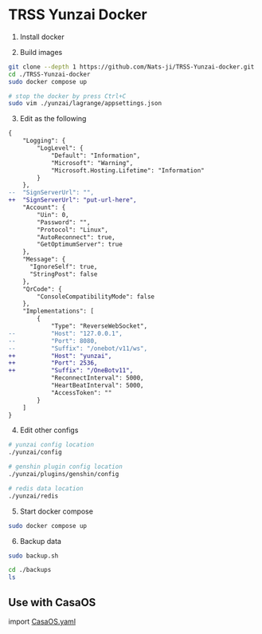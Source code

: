# TRSS Yunzai Docker

1. Install docker

2. Build images

```sh
git clone --depth 1 https://github.com/Nats-ji/TRSS-Yunzai-docker.git
cd ./TRSS-Yunzai-docker
sudo docker compose up

# stop the docker by press Ctrl+C
sudo vim ./yunzai/lagrange/appsettings.json
```

3. Edit as the following

```diff
{
    "Logging": {
        "LogLevel": {
            "Default": "Information",
            "Microsoft": "Warning",
            "Microsoft.Hosting.Lifetime": "Information"
        }
    },
--  "SignServerUrl": "",
++  "SignServerUrl": "put-url-here",
    "Account": {
        "Uin": 0,
        "Password": "",
        "Protocol": "Linux",
        "AutoReconnect": true,
        "GetOptimumServer": true
    },
    "Message": {
      "IgnoreSelf": true,
      "StringPost": false
    },
    "QrCode": {
        "ConsoleCompatibilityMode": false
    },
    "Implementations": [
        {
            "Type": "ReverseWebSocket",
--          "Host": "127.0.0.1",
--          "Port": 8080,
--          "Suffix": "/onebot/v11/ws",
++          "Host": "yunzai",
++          "Port": 2536,
++          "Suffix": "/OneBotv11",
            "ReconnectInterval": 5000,
            "HeartBeatInterval": 5000,
            "AccessToken": ""
        }
    ]
}
```

4. Edit other configs
```sh
# yunzai config location
./yunzai/config

# genshin plugin config location
./yunzai/plugins/genshin/config

# redis data location
./yunzai/redis
```

5. Start docker compose
```sh
sudo docker compose up
```

6. Backup data
```sh
sudo backup.sh

cd ./backups
ls
```

## Use with CasaOS

import [CasaOS.yaml](./CasaOS.yaml)
